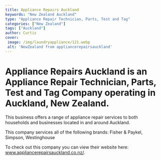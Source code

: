 ```yaml
---
title: Appliance Repairs Auckland
keywords: "New Zealand Auckland"
type: "Appliance Repair Technician, Parts, Test and Tag"
categories: ["New Zealand"]
tags: ["Auckland"]
author: Curtis
cover:
 image: /img/laundryappliance/121.webp
 alt: 'NewZealand from appliancerepairsauckland'
---
```


# Appliance Repairs Auckland is an Appliance Repair Technician, Parts, Test and Tag Company operating in Auckland, New Zealand.

This business offers a range of appliance repair services to both households and businesses located in and around Auckland.

This company services all of the following brands: Fisher & Paykel, Simpson, Westinghouse

To check out this company you can view their website here: www.appliancerepairsauckland.co.nz/.
